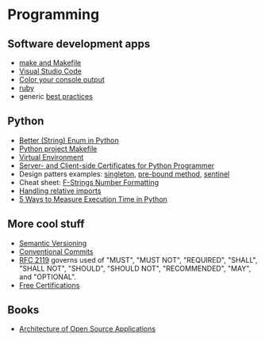 # Programming

## Software development apps

* [make and Makefile](/apps/make/)
* [Visual Studio Code](/apps/vscode/)
* [Color your console output](color-console.html)
* [ruby](/apps/ruby.html)
* generic [best practices](best-practices.md)

## Python

* [Better (String) Enum in Python](python-string-enum.html)
* [Python project Makefile](/apps/make/python.mak)
* [Virtual Environment](pyenv-virtualenv.html)
* [Server- and Client-side Certificates for Python Programmer](https.html)
* Design patters examples: [singleton](./global_logger.py),
[pre-bound method](./prebound_method_pattern.py),
[sentinel](./sentinel.py)
* Cheat sheet:
[F-Strings Number Formatting](https://cheatography.com/brianallan/cheat-sheets/python-f-strings-number-formatting/)
* [Handling relative imports](https://iq-inc.com/importerror-attempted-relative-import/)
* [5 Ways to Measure Execution Time in Python](https://superfastpython.com/benchmark-execution-time/)

## More cool stuff

* [Semantic Versioning](https://semver.org/)
* [Conventional Commits](https://www.conventionalcommits.org/en/v1.0.0/#summary)
* [RFC 2119](https://www.ietf.org/rfc/rfc2119.txt)
governs used of "MUST", "MUST NOT", "REQUIRED", "SHALL", "SHALL NOT", "SHOULD",
"SHOULD NOT", "RECOMMENDED", "MAY", and "OPTIONAL".
* [Free Certifications](https://github.com/cloudcommunity/Free-Certifications)

## Books

* [Architecture of Open Source Applications](https://aosabook.org/en/index.html)
